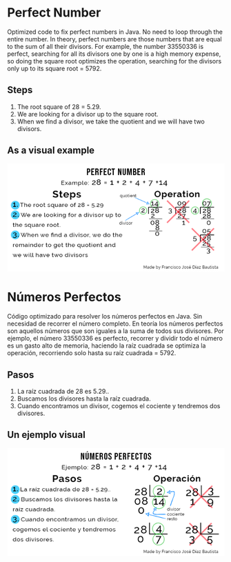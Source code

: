 # Perfect Number
Optimized code to fix perfect numbers in Java.
No need to loop through the entire number. In theory, perfect numbers are those numbers that are equal to the sum of all their divisors.
For example, the number 33550336 is perfect, searching for all its divisors one by one is a high memory expense, so doing the square root optimizes the operation, searching for the divisors only up to its square root = 5792.
## Steps
1. The root square of 28 = 5.29.
2. We are looking for a divisor up to the square root.
3. When we find a divisor, we take the quotient and we will have two divisors.
## As a visual example
![See Perfect-Number.png](Perfect%20Number.png)

# Números Perfectos
Código optimizado para resolver los números perfectos en Java.
Sin necesidad de recorrer el número completo. En teoría los números perfectos son aquellos números que son iguales a la suma de todos sus divisores.
Por ejemplo, el número 33550336 es perfecto, recorrer y dividir todo el número es un gasto alto de memoria, haciendo la raíz cuadrada se optimiza la operación, recorriendo solo hasta su raíz cuadrada = 5792.
## Pasos
1. La raíz cuadrada de 28 es 5.29..
2. Buscamos los divisores hasta la raíz cuadrada.
3. Cuando encontramos un divisor, cogemos el cociente y tendremos dos divisores.
## Un ejemplo visual
![Ver Numeros-Perfectos.png](Numeros%20Perfectos.png)

